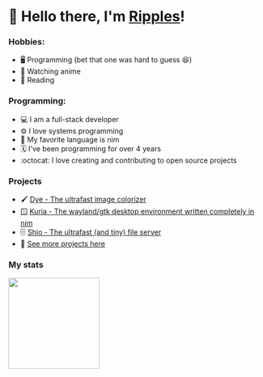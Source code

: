 # 👋 Hello there, I'm [Ripples](https://github.com/Infinitybeond1)!

### Hobbies:
- 🖥️ Programming (bet that one was hard to guess 😆)
- 🥷 Watching anime
- 📖 Reading

### Programming:
- 💻 I am a full-stack developer
- ⚙️ I love systems programming
- 👑 My favorite language is nim
- 🗓️ I've been programming for over 4 years
- :octocat: I love creating and contributing to open source projects

### Projects
- 🖌️ [Dye - The ultrafast image colorizer](https://github.com/arashi-software/dye)
- 🪟 [Kuria - The wayland/gtk desktop environment written completely in nim](https://github.com/kuria-desktop)
- 🗄️ [Shio - The ultrafast (and tiny) file server](https://github.com/arashi-software/shio)
- 👀 [See more projects here](https://github.com/arashi-software/shio)

### My stats
<img height="180em" src="https://github-readme-stats.vercel.app/api?username=Infinitybeond1&show_icons=true&hide_border=true&include_all_commits=true&theme=transparent" />
